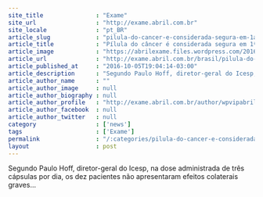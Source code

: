 ```yaml
---
site_title               : "Exame"
site_url                 : "http://exame.abril.com.br"
site_locale              : "pt_BR"
article_slug             : "pilula-do-cancer-e-considerada-segura-em-1a-etapa-de-testes"
article_title            : "Pílula do câncer é considerada segura em 1ª etapa de testes"
article_image            : "https://abrilexame.files.wordpress.com/2016/10/size_960_16_9_13042012drogas_remedios001-505x337.jpg?quality=70&strip=all&w=960"
article_url              : "http://exame.abril.com.br/brasil/pilula-do-cancer-e-considerada-segura-em-1a-etapa-de-testes/"
article_published_at     : "2016-10-05T19:04:14-03:00"
article_description      : "Segundo Paulo Hoff, diretor-geral do Icesp, na dose administrada de três cápsulas por dia, os dez pacientes não apresentaram efeitos colaterais graves..."
article_author_name      : ""
article_author_image     : null
article_author_biography : null
article_author_profile   : "http://exame.abril.com.br/author/wpvipabril/"
article_author_facebook  : null
article_author_twitter   : null
category                 : ['news']
tags                     : ['Exame']
permalink                : "/:categories/pilula-do-cancer-e-considerada-segura-em-1a-etapa-de-testes/"
layout                   : post
---
```


Segundo Paulo Hoff, diretor-geral do Icesp, na dose administrada de três cápsulas por dia, os dez pacientes não apresentaram efeitos colaterais graves...
